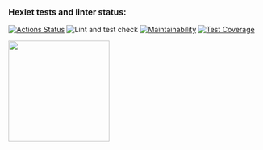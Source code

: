 ### Hexlet tests and linter status:
[![Actions Status](https://github.com/venyxD/python-project-50/workflows/hexlet-check/badge.svg)](https://github.com/venyxD/python-project-50/actions)
![Lint and test check](https://github.com/venyxd/python-project-50/actions/workflows/lint-test-check.yml/badge.svg)
[![Maintainability](https://api.codeclimate.com/v1/badges/e72f2ffcdbb2ab78dea7/maintainability)](https://codeclimate.com/github/venyxD/python-project-50/maintainability)
[![Test Coverage](https://api.codeclimate.com/v1/badges/e72f2ffcdbb2ab78dea7/test_coverage)](https://codeclimate.com/github/venyxD/python-project-50/test_coverage)

<a href="https://asciinema.org/a/2WDBOZQzATpAFpJPL9EXtQJGo" target="_blank"><img src="https://asciinema.org/a/2WDBOZQzATpAFpJPL9EXtQJGo.svg"  width="200"/></a>